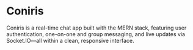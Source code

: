 # Coniris
Coniris is a real-time chat app built with the MERN stack, featuring user authentication, one-on-one and group messaging, and live updates via Socket.IO—all within a clean, responsive interface.
